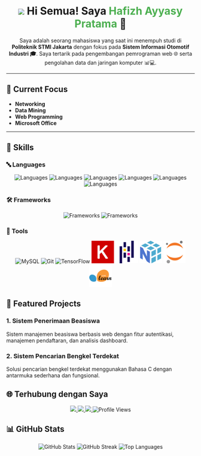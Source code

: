 <h1 align="center">
  <img src="https://media.giphy.com/media/hvRJCLFzcasrR4ia7z/giphy.gif" width="40px"> 
  Hi Semua! Saya <span style="color:#4CAF50;">Hafizh Ayyasy Pratama</span> 👋
</h1>

<p align="center">
  Saya adalah seorang mahasiswa yang saat ini menempuh studi di <strong>Politeknik STMI Jakarta</strong> dengan fokus pada <strong>Sistem Informasi Otomotif Industri 🎓</strong>.  
  Saya tertarik pada pengembangan pemrograman web 🌐 serta pengolahan data dan jaringan komputer 📊💻.
</p>

---

## 🎯 Current Focus

<ul>
  <li><strong>Networking</strong></li>
  <li><strong>Data Mining</strong></li>
  <li><strong>Web Programming</strong></li>
  <li><strong>Microsoft Office</strong></li>
</ul>

---

## 💼 Skills

### 🔤 Languages
<p align="center">
  <img src="https://skillicons.dev/icons?i=html" alt="Languages" width="60" />
  <img src="https://skillicons.dev/icons?i=css" alt="Languages" width="60" />
  <img src="https://skillicons.dev/icons?i=php" alt="Languages" width="60" />
  <img src="https://skillicons.dev/icons?i=java" alt="Languages" width="60" />
  <img src="https://skillicons.dev/icons?i=python" alt="Languages" width="60" />
  <img src="https://skillicons.dev/icons?i=c" alt="Languages" width="60" />
</p>

### 🛠️ Frameworks
<p align="center">
  <img src="https://skillicons.dev/icons?i=bootstrap" alt="Frameworks" width="60" />
  <img src="https://skillicons.dev/icons?i=laravel" alt="Frameworks" width="60" />
</p>

### 🧰 Tools
<p align="center">
  <img src="https://skillicons.dev/icons?i=mysql" alt="MySQL" width="60" />
  <img src="https://skillicons.dev/icons?i=git" alt="Git" width="60" />
  <img src="https://skillicons.dev/icons?i=tensorflow" alt="TensorFlow" width="60" />
  <img src="https://raw.githubusercontent.com/devicons/devicon/master/icons/keras/keras-original.svg" alt="Keras" width="60" />
  <img src="https://raw.githubusercontent.com/devicons/devicon/master/icons/pandas/pandas-original.svg" alt="Pandas" width="60" />
  <img src="https://raw.githubusercontent.com/devicons/devicon/master/icons/numpy/numpy-original.svg" alt="NumPy" width="60" />
  <img src="https://raw.githubusercontent.com/devicons/devicon/master/icons/jupyter/jupyter-original.svg" alt="Jupyter Notebook" width="60" />
  <img src="https://raw.githubusercontent.com/devicons/devicon/master/icons/scikitlearn/scikitlearn-original.svg" alt="Scikit-learn" width="60" />
</p>

## 🚀 Featured Projects

### 1. Sistem Penerimaan Beasiswa
Sistem manajemen beasiswa berbasis web dengan fitur autentikasi, manajemen pendaftaran, dan analisis dashboard.

### 2. Sistem Pencarian Bengkel Terdekat
Solusi pencarian bengkel terdekat menggunakan Bahasa C dengan antarmuka sederhana dan fungsional.


## 🌐 Terhubung dengan Saya
<p align="center">
  <a href="https://www.linkedin.com/in/hafizh-ayyasy-pratama">
    <img src="https://img.shields.io/badge/LinkedIn-0077B5?style=for-the-badge&logo=linkedin&logoColor=white" />
  </a>
  <a href="https://www.instagram.com/hafizhpratam_/">
    <img src="https://img.shields.io/badge/Instagram-E4405F?style=for-the-badge&logo=instagram&logoColor=white" />
  </a>
  <a href="https://www.youtube.com/@hafizhayyasypratama8530">
    <img src="https://img.shields.io/badge/YouTube-FF0000?style=for-the-badge&logo=youtube&logoColor=white" />
  </a>
  <a>
    <img src="https://visitor-badge.laobi.icu/badge?page_id=hafizhayyasypratama04&label=Profile%20Views&theme=dark" alt="Profile Views" />
  </a>
</p>



## 📊 GitHub Stats
<p align="center">
  <img src="https://github-readme-stats.vercel.app/api?username=hafizhayyasypratama04&show_icons=true&theme=tokyonight" alt="GitHub Stats" />
  <img src="https://github-readme-streak-stats.herokuapp.com/?user=hafizhayyasypratama04&theme=tokyonight" alt="GitHub Streak" />
  <img src="https://github-readme-stats.vercel.app/api/top-langs/?username=hafizhayyasypratama04&layout=compact&theme=tokyonight" alt="Top Languages" />  
</p>
